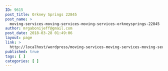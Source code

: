 ```yaml
---
ID: 9615
post_title: Orkney Springs 22845
post_name: >
  moving-services-moving-services-moving-services-orkneysprings-22845
author: mrgabonijeff@gmail.com
post_date: 2018-03-28 01:49:06
layout: page
link: >
  http://localhost/wordpress/moving-services-moving-services-moving-services-orkneysprings-22845/
published: true
tags: [ ]
categories: [ ]
---
```

